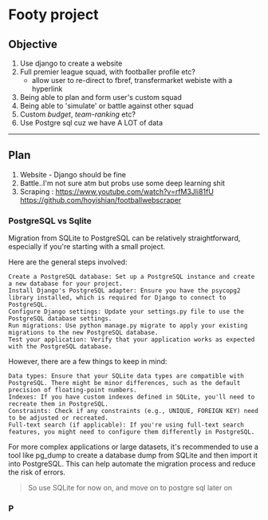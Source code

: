 # Footy project
## Objective
1. Use django to create a website
2. Full premier league squad, with footballer profile etc?
    - allow user to re-direct to fbref, transfermarket webiste with a hyperlink
3. Being able to plan and form user's custom squad
4. Being able to 'simulate' or battle against other squad
5. Custom *budget*, *team-ranking* etc?
6. Use Postgre sql cuz we have A LOT of data

---
## Plan
1. Website - Django should be fine
2. Battle..I'm not sure atm but probs use some deep learning shit
3. Scraping : https://www.youtube.com/watch?v=rfM3Jli81fU
https://github.com/hoyishian/footballwebscraper


### PostgreSQL vs Sqlite
Migration from SQLite to PostgreSQL can be relatively straightforward, especially if you're starting with a small project.

 Here are the general steps involved:

    Create a PostgreSQL database: Set up a PostgreSQL instance and create a new database for your project.
    Install Django's PostgreSQL adapter: Ensure you have the psycopg2 library installed, which is required for Django to connect to PostgreSQL.
    Configure Django settings: Update your settings.py file to use the PostgreSQL database settings.
    Run migrations: Use python manage.py migrate to apply your existing migrations to the new PostgreSQL database.
    Test your application: Verify that your application works as expected with the PostgreSQL database.

However, there are a few things to keep in mind:

    Data types: Ensure that your SQLite data types are compatible with PostgreSQL. There might be minor differences, such as the default precision of floating-point numbers.
    Indexes: If you have custom indexes defined in SQLite, you'll need to recreate them in PostgreSQL.
    Constraints: Check if any constraints (e.g., UNIQUE, FOREIGN KEY) need to be adjusted or recreated.
    Full-text search (if applicable): If you're using full-text search features, you might need to configure them differently in PostgreSQL.

For more complex applications or large datasets, it's recommended to use a tool like pg_dump to create a database dump from SQLite and then import it into PostgreSQL. This can help automate the migration process and reduce the risk of errors.


> So use SQLite for now on, and move on to postgre sql later on


### P